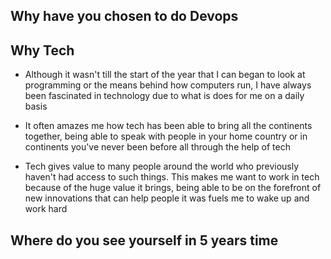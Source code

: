 

## Why have you chosen to do Devops

## Why Tech

- Although it wasn't till the start of the year that I can began to look at programming or the means behind how computers run, I have always been fascinated in technology due to what is does for me on a daily basis

- It often amazes me how tech has been able to bring all the continents together, being able to speak with people in your home country or in continents you've never been before all through the help of tech

- Tech gives value to many people around the world who previously haven't had access to such things. This makes me want to work in tech because of the huge value it brings, being able to be on the forefront of new innovations that can help people it was fuels me to wake up and work hard

## Where do you see yourself in 5 years time

##
